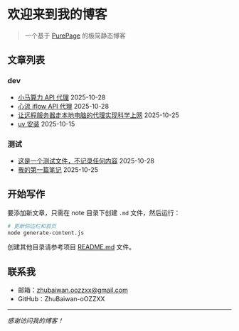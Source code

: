 # 欢迎来到我的博客

> 一个基于 [PurePage](https://github.com/ZhuBaiwan-oOZZXX/PurePage) 的极简静态博客

## 文章列表

### dev

- [小马算力 API 代理](#note/dev/小马算力%20API%20代理.md) 2025-10-28
- [心流 iflow API 代理](#note/dev/心流%20iflow%20API%20代理.md) 2025-10-28
- [让远程服务器走本地电脑的代理实现科学上网](#note/dev/让远程服务器走本地电脑的代理实现科学上网.md) 2025-10-25
- [uv 安装](#note/dev/国内环境安装%20uv.md) 2025-10-15

### 测试

- [这是一个测试文件，不记录任何内容](#note/测试/测试教程.md) 2025-10-28
- [我的第一篇笔记](#note/测试/我的第一篇笔记.md) 2025-10-25



## 开始写作

要添加新文章，只需在 note 目录下创建 `.md` 文件，然后运行：

```bash
# 更新侧边栏和首页
node generate-content.js
```

创建其他目录请参考项目 [README.md](https://github.com/ZhuBaiwan-oOZZXX/PurePage) 文件。

## 联系我

- 邮箱：zhubaiwan.oozzxx@gmail.com
- GitHub：ZhuBaiwan-oOZZXX

---

*感谢访问我的博客！*